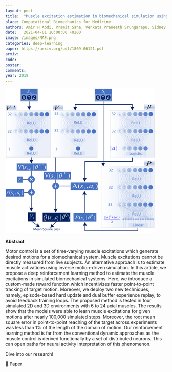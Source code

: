 ```yaml
---
layout: post
title:  "Muscle excitation estimation in biomechanical simulation using NAF reinforcement learning"
place: Computational Biomechanics for Medicine
authors: Amir H Abdi, Pramit Saha, Venkata Praneeth Srungarapu, Sidney Fels
date:   2021-04-01 10:00:00 +0200
image: /images/NAF.png
categories: deep-learning
paper: https://arxiv.org/pdf/1809.06121.pdf
arxiv:
code: 
poster: 
comments:
year: 2019
---
```


<style>
@media (max-width: 1000px) {
    .container {
        flex-direction: column;
        align-items: left;
    }
</style>


<div class="container" style="display: flex; align-items: center;">
    <div class="image" style="flex: 1; margin-right: 1cm;">
        <img src="/images/NAF.png" alt="Image" style="max-width:100%; height:auto;">
    </div>
</div>

**Abstract**

 Motor control is a set of time-varying muscle excitations
which generate desired motions for a biomechanical system. Muscle excitations cannot be directly measured from live subjects. An alternative
approach is to estimate muscle activations using inverse motion-driven
simulation. In this article, we propose a deep reinforcement learning
method to estimate the muscle excitations in simulated biomechanical
systems. Here, we introduce a custom-made reward function which incentivizes faster point-to-point tracking of target motion. Moreover, we
deploy two new techniques, namely, episode-based hard update and dual
buffer experience replay, to avoid feedback training loops. The proposed
method is tested in four simulated 2D and 3D environments with 6 to 24
axial muscles. The results show that the models were able to learn muscle excitations for given motions after nearly 100,000 simulated steps.
Moreover, the root mean square error in point-to-point reaching of the
target across experiments was less than 1% of the length of the domain
of motion. Our reinforcement learning method is far from the conventional dynamic approaches as the muscle control is derived functionally
by a set of distributed neurons. This can open paths for neural activity
interpretation of this phenomenon.

Dive into our research!

<a href="https://arxiv.org/pdf/1809.06121">&#x1F4C4; Paper</a> 
